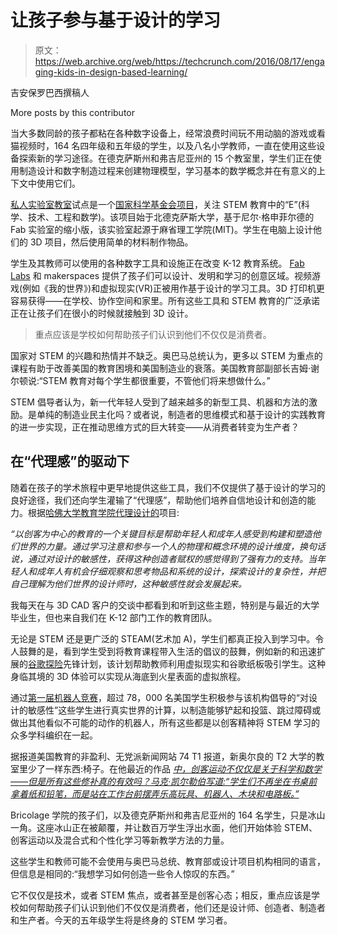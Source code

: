 # 让孩子参与基于设计的学习 

> 原文：<https://web.archive.org/web/https://techcrunch.com/2016/08/17/engaging-kids-in-design-based-learning/>

吉安保罗巴西撰稿人

More posts by this contributor

当大多数同龄的孩子都粘在各种数字设备上，经常浪费时间玩不用动脑的游戏或看猫视频时，164 名四年级和五年级的学生，以及八名小学教师，一直在使用这些设备探索新的学习途径。在德克萨斯州和弗吉尼亚州的 15 个教室里，学生们正在使用制造设计和数字制造过程来创建物理模型，学习基本的数学概念并在有意义的上下文中使用它们。

[私人实验室教室](https://web.archive.org/web/20221209030458/http://www.nsf.gov/discoveries/disc_summ.jsp?cntn_id=127769)试点是一个[国家科学基金会项目](https://web.archive.org/web/20221209030458/http://www.nsf.gov/awardsearch/showAward?AWD_ID=1030865)，关注 STEM 教育中的“E”(科学、技术、工程和数学)。该项目始于北德克萨斯大学，基于尼尔·格申菲尔德的 Fab 实验室的缩小版，该实验室起源于麻省理工学院(MIT)。学生在电脑上设计他们的 3D 项目，然后使用简单的材料制作物品。

学生及其教师可以使用的各种数字工具和设施正在改变 K-12 教育系统。 [Fab Labs](https://web.archive.org/web/20221209030458/http://fabfoundation.org/fab-labs/the-fab-charter/) 和 makerspaces 提供了孩子们可以设计、发明和学习的创意区域。视频游戏(例如《我的世界》)和虚拟现实(VR)正被用作基于设计的学习工具。3D 打印机更容易获得——在学校、协作空间和家里。所有这些工具和 STEM 教育的广泛承诺正在让孩子们在很小的时候就接触到 3D 设计。

> 重点应该是学校如何帮助孩子们认识到他们不仅仅是消费者。

国家对 STEM 的兴趣和热情并不缺乏。奥巴马总统认为，更多以 STEM 为重点的课程有助于改善美国的教育困境和美国制造业的衰落。美国教育部副部长吉姆·谢尔顿说:“STEM 教育对每个学生都很重要，不管他们将来想做什么。”

STEM 倡导者认为，新一代年轻人受到了越来越多的新型工具、机器和方法的激励。是单纯的制造业民主化吗？或者说，制造者的思维模式和基于设计的实践教育的进一步实现，正在推动思维方式的巨大转变——从消费者转变为生产者？

## 在“代理感”的驱动下

随着在孩子的学术旅程中更早地提供这些工具，我们不仅提供了基于设计的学习的良好途径，我们还向学生灌输了“代理感”，帮助他们培养自信地设计和创造的能力。根据[哈佛大学教育学院代理设计的](https://web.archive.org/web/20221209030458/http://www.agencybydesign.org/educator_resource/)项目:

*“以创客为中心的教育的一个关键目标是帮助年轻人和成年人感受到构建和塑造他们世界的力量。通过学习注意和参与一个人的物理和概念环境的设计维度，换句话说，通过对设计的敏感性，获得这种创造者赋权的感觉得到了强有力的支持。当年轻人和成年人有机会仔细观察和思考物品和系统的设计，探索设计的复杂性，并把自己理解为他们世界的设计师时，这种敏感性就会发展起来。*

我每天在与 3D CAD 客户的交谈中都看到和听到这些主题，特别是与最近的大学毕业生，但也来自我们在 K-12 部门工作的教育团队。

无论是 STEM 还是更广泛的 STEAM(艺术加 A)，学生们都真正投入到学习中。令人鼓舞的是，看到学生受到将教育课程带入生活的倡议的鼓舞，例如新的和迅速扩展的[谷歌探险](https://web.archive.org/web/20221209030458/https://www.google.com/edu/expeditions/)先锋计划，该计划帮助教师利用虚拟现实和谷歌纸板吸引学生。这种身临其境的 3D 体验可以实现从海底到火星表面的虚拟旅程。

通过[第一届机器人竞赛](https://web.archive.org/web/20221209030458/http://www.firstinspires.org/robotics/frc)，超过 78，000 名美国学生积极参与该机构倡导的“对设计的敏感性”这些学生进行真实世界的计算，以制造能够铲起和投篮、跳过障碍或做出其他看似不可能的动作的机器人，所有这些都是以创客精神将 STEM 学习的众多学科编织在一起。

据报道美国教育的非盈利、无党派新闻网站 74 T1 报道，新奥尔良的 T2 大学的教室里少了一样东西:椅子。在他最近的作品 [*中，创客运动不仅仅是关于科学和数学——但是所有这些修补真的有效吗？马克·凯尔勒伯写道:“学生们不再坐在书桌前拿着纸和铅笔，而是站在工作台前摆弄乐高玩具、机器人、木块和电路板。”*](https://web.archive.org/web/20221209030458/https://www.the74million.org/article/the-maker-movement-is-about-more-than-science-and-math-but-is-all-this-tinkering-really-effective)

Bricolage 学院的孩子们，以及德克萨斯州和弗吉尼亚州的 164 名学生，只是冰山一角。这座冰山正在被颠覆，并让数百万学生浮出水面，他们开始体验 STEM、创客运动以及混合式和个性化学习等新教学方法的力量。

这些学生和教师可能不会使用与奥巴马总统、教育部或设计项目机构相同的语言，但信息是相同的:“我想学习如何创造一些令人惊叹的东西。”

它不仅仅是技术，或者 STEM 焦点，或者甚至是创客心态；相反，重点应该是学校如何帮助孩子们认识到他们不仅仅是消费者，他们还是设计师、创造者、制造者和生产者。今天的五年级学生将是终身的 STEM 学习者。